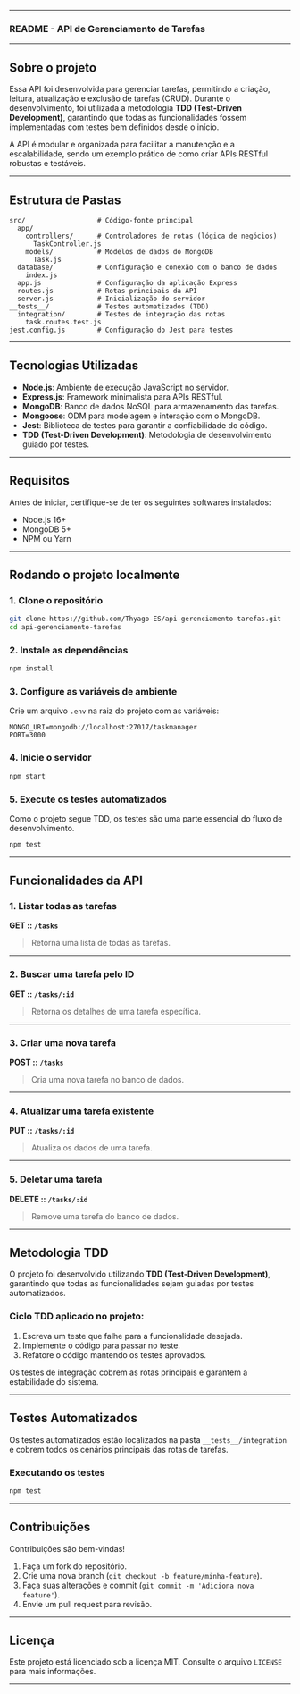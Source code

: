 
---

### **README - API de Gerenciamento de Tarefas**

---

## **Sobre o projeto**  
Essa API foi desenvolvida para gerenciar tarefas, permitindo a criação, leitura, atualização e exclusão de tarefas (CRUD). Durante o desenvolvimento, foi utilizada a metodologia **TDD (Test-Driven Development)**, garantindo que todas as funcionalidades fossem implementadas com testes bem definidos desde o início.

A API é modular e organizada para facilitar a manutenção e a escalabilidade, sendo um exemplo prático de como criar APIs RESTful robustas e testáveis.

---

## **Estrutura de Pastas**  
```plaintext
src/                  # Código-fonte principal
  app/
    controllers/      # Controladores de rotas (lógica de negócios)
      TaskController.js
    models/           # Modelos de dados do MongoDB
      Task.js
  database/           # Configuração e conexão com o banco de dados
    index.js
  app.js              # Configuração da aplicação Express
  routes.js           # Rotas principais da API
  server.js           # Inicialização do servidor
__tests__/            # Testes automatizados (TDD)
  integration/        # Testes de integração das rotas
    task.routes.test.js
jest.config.js        # Configuração do Jest para testes
```

---

## **Tecnologias Utilizadas**  
- **Node.js**: Ambiente de execução JavaScript no servidor.  
- **Express.js**: Framework minimalista para APIs RESTful.  
- **MongoDB**: Banco de dados NoSQL para armazenamento das tarefas.  
- **Mongoose**: ODM para modelagem e interação com o MongoDB.  
- **Jest**: Biblioteca de testes para garantir a confiabilidade do código.  
- **TDD (Test-Driven Development)**: Metodologia de desenvolvimento guiado por testes.

---

## **Requisitos**  
Antes de iniciar, certifique-se de ter os seguintes softwares instalados:  
- Node.js 16+  
- MongoDB 5+  
- NPM ou Yarn  

---

## **Rodando o projeto localmente**  

### **1. Clone o repositório**  
```bash
git clone https://github.com/Thyago-ES/api-gerenciamento-tarefas.git
cd api-gerenciamento-tarefas
```

### **2. Instale as dependências**  
```bash
npm install
```

### **3. Configure as variáveis de ambiente**  
Crie um arquivo `.env` na raiz do projeto com as variáveis:  
```
MONGO_URI=mongodb://localhost:27017/taskmanager
PORT=3000
```

### **4. Inicie o servidor**  
```bash
npm start
```

### **5. Execute os testes automatizados**  
Como o projeto segue TDD, os testes são uma parte essencial do fluxo de desenvolvimento.  
```bash
npm test
```

---

## **Funcionalidades da API**  

### **1. Listar todas as tarefas**  
**GET :: `/tasks`**  
> Retorna uma lista de todas as tarefas.  

---

### **2. Buscar uma tarefa pelo ID**  
**GET :: `/tasks/:id`**  
> Retorna os detalhes de uma tarefa específica.  

---

### **3. Criar uma nova tarefa**  
**POST :: `/tasks`**  
> Cria uma nova tarefa no banco de dados.  

---

### **4. Atualizar uma tarefa existente**  
**PUT :: `/tasks/:id`**  
> Atualiza os dados de uma tarefa.  

---

### **5. Deletar uma tarefa**  
**DELETE :: `/tasks/:id`**  
> Remove uma tarefa do banco de dados.  

---

## **Metodologia TDD**  
O projeto foi desenvolvido utilizando **TDD (Test-Driven Development)**, garantindo que todas as funcionalidades sejam guiadas por testes automatizados.  

### **Ciclo TDD aplicado no projeto**:  
1. Escreva um teste que falhe para a funcionalidade desejada.  
2. Implemente o código para passar no teste.  
3. Refatore o código mantendo os testes aprovados.  

Os testes de integração cobrem as rotas principais e garantem a estabilidade do sistema.  

---

## **Testes Automatizados**  
Os testes automatizados estão localizados na pasta `__tests__/integration` e cobrem todos os cenários principais das rotas de tarefas.  

### **Executando os testes**  
```bash
npm test
```

---

## **Contribuições**  
Contribuições são bem-vindas!  
1. Faça um fork do repositório.  
2. Crie uma nova branch (`git checkout -b feature/minha-feature`).  
3. Faça suas alterações e commit (`git commit -m 'Adiciona nova feature'`).  
4. Envie um pull request para revisão.  

---

## **Licença**  
Este projeto está licenciado sob a licença MIT. Consulte o arquivo `LICENSE` para mais informações.

--- 
